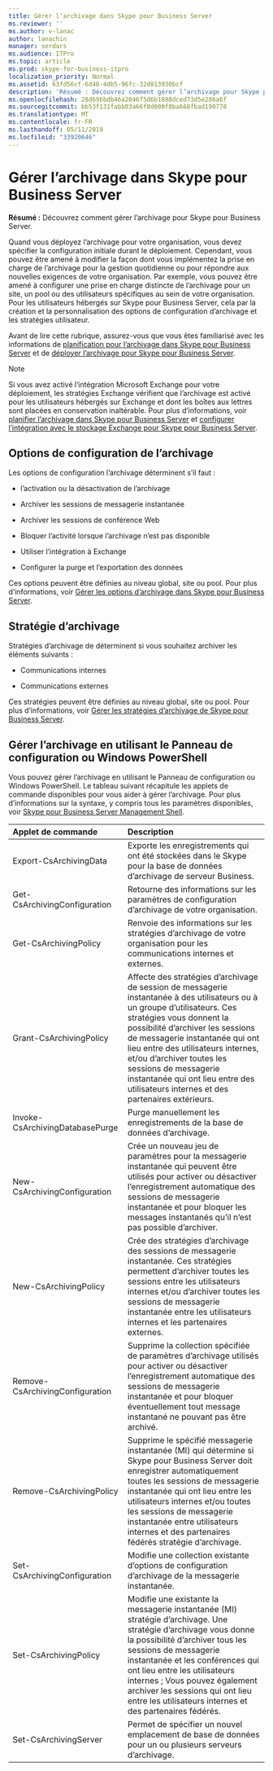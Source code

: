 ```yaml
---
title: Gérer l’archivage dans Skype pour Business Server
ms.reviewer: ''
ms.author: v-lanac
author: lanachin
manager: serdars
ms.audience: ITPro
ms.topic: article
ms.prod: skype-for-business-itpro
localization_priority: Normal
ms.assetid: 63fd56cf-6d40-4db5-96fc-32d813930bcf
description: 'Résumé : Découvrez comment gérer l’archivage pour Skype pour Business Server.'
ms.openlocfilehash: 28d69bbdb46a2046f5d6b1898dced73d5e286a6f
ms.sourcegitcommit: bb53f131fabb03a66f0d000f8ba668fbad190778
ms.translationtype: MT
ms.contentlocale: fr-FR
ms.lasthandoff: 05/11/2019
ms.locfileid: "33920646"
---
```

# <a name="manage-archiving-in-skype-for-business-server"></a>Gérer l’archivage dans Skype pour Business Server

**Résumé :** Découvrez comment gérer l’archivage pour Skype pour Business Server.
  
Quand vous déployez l’archivage pour votre organisation, vous devez spécifier la configuration initiale durant le déploiement. Cependant, vous pouvez être amené à modifier la façon dont vous implémentez la prise en charge de l’archivage pour la gestion quotidienne ou pour répondre aux nouvelles exigences de votre organisation. Par exemple, vous pouvez être amené à configurer une prise en charge distincte de l’archivage pour un site, un pool ou des utilisateurs spécifiques au sein de votre organisation. Pour les utilisateurs hébergés sur Skype pour Business Server, cela par la création et la personnalisation des options de configuration d’archivage et les stratégies utilisateur. 
  
Avant de lire cette rubrique, assurez-vous que vous êtes familiarisé avec les informations de [planification pour l’archivage dans Skype pour Business Server](../../plan-your-deployment/archiving/archiving.md) et de [déployer l’archivage pour Skype pour Business Server](../../deploy/deploy-archiving/deploy-archiving.md).
  
> [!NOTE]
> Si vous avez activé l’intégration Microsoft Exchange pour votre déploiement, les stratégies Exchange vérifient que l’archivage est activé pour les utilisateurs hébergés sur Exchange et dont les boîtes aux lettres sont placées en conservation inaltérable. Pour plus d’informations, voir [planifier l’archivage dans Skype pour Business Server](../../plan-your-deployment/archiving/archiving.md) et [configurer l’intégration avec le stockage Exchange pour Skype pour Business Server](../../deploy/deploy-archiving/configure-integration-with-exchange-storage.md). 
  
## <a name="archiving-configuration-options"></a>Options de configuration de l’archivage

Les options de configuration l’archivage déterminent s’il faut :
  
- l’activation ou la désactivation de l’archivage
    
- Archiver les sessions de messagerie instantanée
    
- Archiver les sessions de conférence Web
    
- Bloquer l’activité lorsque l’archivage n’est pas disponible
    
- Utiliser l’intégration à Exchange
    
- Configurer la purge et l’exportation des données
    
Ces options peuvent être définies au niveau global, site ou pool. Pour plus d’informations, voir [Gérer les options d’archivage dans Skype pour Business Server](options.md).
  
## <a name="archiving-policies"></a>Stratégie d’archivage

Stratégies d’archivage de déterminent si vous souhaitez archiver les éléments suivants :
  
- Communications internes
    
- Communications externes
    
Ces stratégies peuvent être définies au niveau global, site ou pool. Pour plus d’informations, voir [Gérer les stratégies d’archivage de Skype pour Business Server](policies.md).
  
## <a name="manage-archiving-by-using-the-control-panel-or-by-using-windows-powershell"></a>Gérer l’archivage en utilisant le Panneau de configuration ou Windows PowerShell

Vous pouvez gérer l’archivage en utilisant le Panneau de configuration ou Windows PowerShell. Le tableau suivant récapitule les applets de commande disponibles pour vous aider à gérer l’archivage. Pour plus d’informations sur la syntaxe, y compris tous les paramètres disponibles, voir [Skype pour Business Server Management Shell](../management-shell.md). 


|**Applet de commande**|**Description**|
|:-----|:-----|
|Export-CsArchivingData  <br/> |Exporte les enregistrements qui ont été stockées dans le Skype pour la base de données d’archivage de serveur Business.  <br/> |
|Get-CsArchivingConfiguration  <br/> |Retourne des informations sur les paramètres de configuration d’archivage de votre organisation.  <br/> |
|Get-CsArchivingPolicy  <br/> |Renvoie des informations sur les stratégies d’archivage de votre organisation pour les communications internes et externes.  <br/> |
|Grant-CsArchivingPolicy  <br/> |Affecte des stratégies d’archivage de session de messagerie instantanée à des utilisateurs ou à un groupe d’utilisateurs. Ces stratégies vous donnent la possibilité d’archiver les sessions de messagerie instantanée qui ont lieu entre des utilisateurs internes, et/ou d’archiver toutes les sessions de messagerie instantanée qui ont lieu entre des utilisateurs internes et des partenaires extérieurs.  <br/> |
|Invoke-CsArchivingDatabasePurge  <br/> |Purge manuellement les enregistrements de la base de données d’archivage.  <br/> |
|New-CsArchivingConfiguration  <br/> |Crée un nouveau jeu de paramètres pour la messagerie instantanée qui peuvent être utilisés pour activer ou désactiver l’enregistrement automatique des sessions de messagerie instantanée et pour bloquer les messages instantanés qu’il n’est pas possible d’archiver.  <br/> |
|New-CsArchivingPolicy  <br/> |Crée des stratégies d’archivage des sessions de messagerie instantanée. Ces stratégies permettent d’archiver toutes les sessions entre les utilisateurs internes et/ou d’archiver toutes les sessions de messagerie instantanée entre les utilisateurs internes et les partenaires externes.  <br/> |
|Remove-CsArchivingConfiguration  <br/> |Supprime la collection spécifiée de paramètres d’archivage utilisés pour activer ou désactiver l’enregistrement automatique des sessions de messagerie instantanée et pour bloquer éventuellement tout message instantané ne pouvant pas être archivé.  <br/> |
|Remove-CsArchivingPolicy  <br/> |Supprime le spécifié messagerie instantanée (MI) qui détermine si Skype pour Business Server doit enregistrer automatiquement toutes les sessions de messagerie instantanée qui ont lieu entre les utilisateurs internes et/ou toutes les sessions de messagerie instantanée entre utilisateurs internes et des partenaires fédérés stratégie d’archivage.  <br/> |
|Set-CsArchivingConfiguration  <br/> |Modifie une collection existante d’options de configuration d’archivage de la messagerie instantanée.  <br/> |
|Set-CsArchivingPolicy  <br/> |Modifie une existante la messagerie instantanée (MI) stratégie d’archivage. Une stratégie d’archivage vous donne la possibilité d’archiver tous les sessions de messagerie instantanée et les conférences qui ont lieu entre les utilisateurs internes ; Vous pouvez également archiver les sessions qui ont lieu entre les utilisateurs internes et des partenaires fédérés.  <br/> |
|Set-CsArchivingServer  <br/> |Permet de spécifier un nouvel emplacement de base de données pour un ou plusieurs serveurs d’archivage.  <br/> |
   

